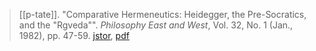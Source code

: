 > [[p-tate]]. "Comparative Hermeneutics: Heidegger, the Pre-Socratics, and the "Rgveda"". *Philosophy East and West*, Vol. 32, No. 1 (Jan., 1982), pp. 47-59. [jstor](https://www.jstor.org/stable/1398751), [pdf](a/p-tate1982.pdf)